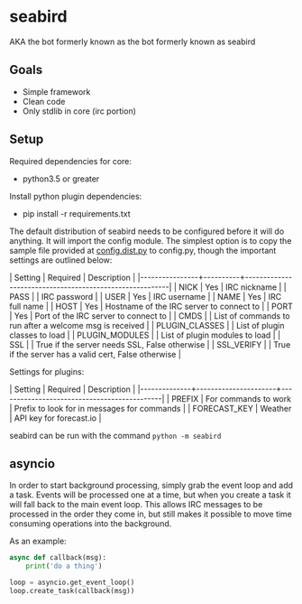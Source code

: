 # seabird

AKA the bot formerly known as the bot formerly known as seabird

## Goals

* Simple framework
* Clean code
* Only stdlib in core (irc portion)

## Setup

Required dependencies for core:

* python3.5 or greater

Install python plugin dependencies:

* pip install -r requirements.txt

The default distribution of seabird needs to be configured before it will do
anything. It will import the config module. The simplest option is to copy the
sample file provided at [config.dist.py](config.dist.py) to config.py, though
the important settings are outlined below:

| Setting        | Required | Description                                             |
|----------------+----------+---------------------------------------------------------|
| NICK           | Yes      | IRC nickname                                            |
| PASS           |          | IRC password                                            |
| USER           | Yes      | IRC username                                            |
| NAME           | Yes      | IRC full name                                           |
| HOST           | Yes      | Hostname of the IRC server to connect to                |
| PORT           | Yes      | Port of the IRC server to connect to                    |
| CMDS           |          | List of commands to run after a welcome msg is received |
| PLUGIN_CLASSES |          | List of plugin classes to load                          |
| PLUGIN_MODULES |          | List of plugin modules to load                          |
| SSL            |          | True if the server needs SSL, False otherwise           |
| SSL_VERIFY     |          | True if the server has a valid cert, False otherwise    |

Settings for plugins:

| Setting      | Required             | Description                                 |
|--------------+----------------------+---------------------------------------------|
| PREFIX       | For commands to work | Prefix to look for in messages for commands |
| FORECAST_KEY | Weather              | API key for forecast.io                     |

seabird can be run with the command `python -m seabird`

## asyncio

In order to start background processing, simply grab the event loop and add a
task. Events will be processed one at a time, but when you create a task it will
fall back to the main event loop. This allows IRC messages to be processed in
the order they come in, but still makes it possible to move time consuming
operations into the background.

As an example:

``` python
async def callback(msg):
    print('do a thing')

loop = asyncio.get_event_loop()
loop.create_task(callback(msg))
```
